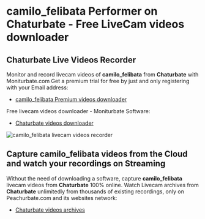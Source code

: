 # camilo_felibata Performer on Chaturbate - Free LiveCam videos downloader

## Chaturbate Live Videos Recorder

Monitor and record livecam videos of **camilo_felibata** from **Chaturbate** with Moniturbate.com
Get a premium trial for free by just and only registering with your Email address:
* [camilo_felibata Premium videos downloader](https://moniturbate.com/request-demo-licence-key.html)

Free livecam videos downloader - Moniturbate Software:
* [Chaturbate videos downloader](https://moniturbate.com/moniturbate-download-software.html)

![camilo_felibata livecam videos recorder](https://peachurnet.com/templates/moniturbate-software.png)


## Capture camilo_felibata videos from the Cloud and watch your recordings on Streaming

Without the need of downloading a software, capture **camilo_felibata** livecam videos from **Chaturbate** 100% online.
Watch Livecam archives from **Chaturbate** unlimitedly from thousands of existing recordings, only on Peachurbate.com and its websites network:
* [Chaturbate videos archives](https://peachurnet.com/)